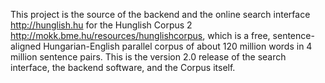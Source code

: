 This project is the source of the backend and the online search interface http://hunglish.hu for the Hunglish Corpus 2 http://mokk.bme.hu/resources/hunglishcorpus, which is a free, sentence-aligned Hungarian-English parallel corpus of about 120 million words in 4 million sentence pairs. This is the version 2.0 release of the search interface, the backend software, and the Corpus itself.
